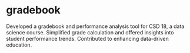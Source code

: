 # gradebook
Developed a gradebook and performance analysis tool for CSD 18, a data science course. Simplified grade calculation and offered insights into student performance trends. Contributed to enhancing data-driven education.
